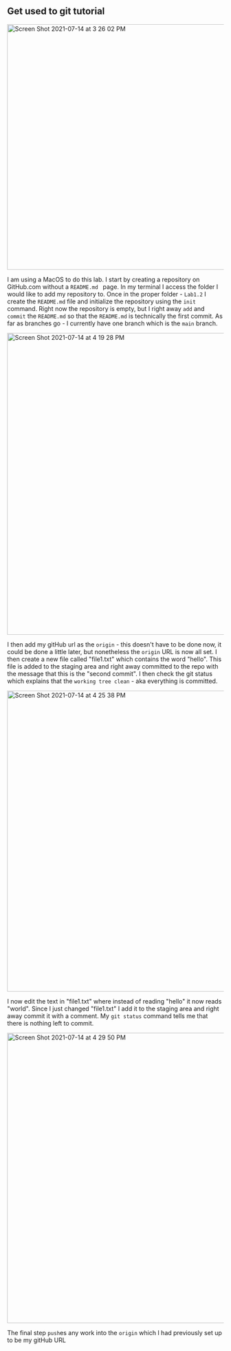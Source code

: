 ## Get used to git tutorial

<img width="571" alt="Screen Shot 2021-07-14 at 3 26 02 PM" src="https://user-images.githubusercontent.com/82296790/125681035-028804b4-c020-41b0-8b94-16ef436fd646.png">

I am using a MacOS to do this lab. I start by creating a repository on GitHub.com without a `README.md ` page. In my terminal I access the folder I would like to add my repository to. Once in the proper folder - `Lab1.2` I create the `README.md` file and initialize the repository using the `init` command. Right now the repository is empty, but I right away `add` and `commit` the `README.md` so that the `README.md` is technically the first commit. As far as branches go - I currently have one branch which is the `main` branch.

<img width="702" alt="Screen Shot 2021-07-14 at 4 19 28 PM" src="https://user-images.githubusercontent.com/82296790/125687413-455dcdbd-66cf-4e36-a1fa-6a7222c4bb8d.png">

I then add my gitHub url as the `origin` - this doesn't have to be done now, it could be done a little later, but nonetheless the `origin` URL is now all set.   I then create a new file called "file1.txt" which contains the word "hello". This file is added to the staging area and right away committed to the repo with the message that this is the "second commit". I then check the git status which explains that the `working tree clean` - aka everything is committed. 

<img width="700" alt="Screen Shot 2021-07-14 at 4 25 38 PM" src="https://user-images.githubusercontent.com/82296790/125688186-5ed32b9a-bbea-40f5-9056-e3fbcf696c4c.png">

I now edit the text in "file1.txt" where instead of reading "hello" it now reads "world". Since I just changed "file1.txt" I add it to the staging area and right away commit it with a comment. My `git status` command tells me that there is nothing left to commit. 

<img width="675" alt="Screen Shot 2021-07-14 at 4 29 50 PM" src="https://user-images.githubusercontent.com/82296790/125688635-efb423a7-54e4-4932-9a5d-bd90e4949c78.png">

The final step `push`es any work into the `origin` which I had previously set up to be my gitHub URL 

